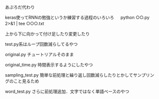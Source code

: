 あぷろだ代わり

keras使ってRNNの勉強というか練習する過程のいろいろ
 　
python ○○.py 2>&1 | tee ○○○.txt
 　
　
 　
  

上から下に向かって付け足したり変更したり
 
test.py系はループ回数減らしてるやつ

original.py		チュートリアルそのまま
 
original_time.py	時間表示するようにしたやつ
 
sampling_test.py	簡単な前処理と繰り返し回数減らしたりとかしてサンプリングのこと見るため
 
word_test.py		さらに前処理追加．文字ではなく単語ベースのやつ


